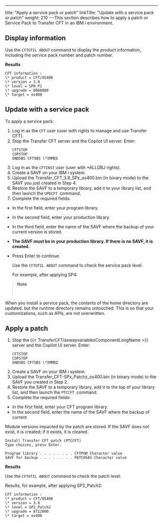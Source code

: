 ---
title: "Apply a service pack or patch"
linkTitle: "Update with a service pack or patch"
weight: 210
---This section describes how to apply a patch or Service Pack to Transfer CFT in an IBM i environment.

## Display information

Use the `CFTUTIL ABOUT` command to display the product information, including the service pack number and patch number.

******Results******

```
CFT information :
\* product = CFT/OS400
\* version = 3.8
\* level = SP0_P1
\* upgrade = 8668000
\* target = os400
```

## Update with a service pack

To apply a service pack:

1. Log in as the `CFT` user (user with rights to manage and use Transfer CFT).
1. Stop the Transfer CFT server and the Copilot UI server. Enter:  
    ```
    CFTSTOP
    COPSTOP
    ENDSBS CFTSBS \*IMMED
    ```
1. Log in as the `CFTINST` user (user with \*ALLOBJ rights).
1. Create a SAVF on your IBM i system.
1. Upload the Transfer_CFT_3.8_SPx_os400.bin (in binary mode) to the SAVF you just created in Step 4.
1. Restore the SAVF to a temporary library, add it to your library list, and then launch the `UPDCFT `command.
1. Complete the required fields:

* In the first field, enter your program library.

* In the second field, enter your production library.

* In the third field, enter the name of the SAVF where the backup of your current version is stored.

* **The SAVF must be in your production library. If there is no SAVF, it is created.**

* Press Enter to continue.

    Use the `CFTUTIL ABOUT` command to check the service pack level.

    For example, after applying SP4:

> **Note**
>
>  

When you install a service pack, the contents of the home directory are updated, but the runtime directory remains untouched. This is so that your customizations, such as APIs, are not overwritten.

## Apply a patch

1. Stop the {{< TransferCFT/axwayvariablesComponentLongName >}} server and the Copilot UI server. Enter:  
    ```
    CFTSTOP
    COPSTOP
    ENDSBS CFTSBS \*IMMED
    ```
1. Create a SAVF on your IBM i system.
1. Upload the Transfer_CFT-SPx_Patchz_os400.bin (in binary mode) to the SAVF you created in Step 2.
1. Restore the SAVF to a temporary library, add it to the top of your library list, and then launch the `PTCCFT `command.
1. Complete the required fields:

* In the first field, enter your CFT program library.
* In the second field, enter the name of the SAVF where the backup of current

Module versions impacted by the patch are stored. If the SAVF does not exist, it is created; if it exists, it is cleared.

```
Install Transfer CFT patch (PTCCFT)
Type choices, press Enter.
 
Program library . . . . . . . . CFTPGM Character value
SAVF for backup . . . . . . . . PATCHSAV Character value
```

**Results**

Use the `CFTUTIL ABOUT` command to check the patch level.

Results, for example, after applying SP2_Patch2:

```
CFT information :
\* product = CFT/OS400
\* version = 3.8
\* level = SP2_Patch2
\* upgrade = 8712000
\* target = os400
```
